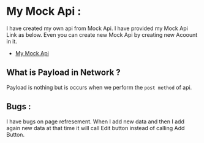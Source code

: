 # My Mock Api :

I have created my own api from Mock Api. I have provided my Mock Api Link as below. Even you can create new Mock Api by creating new Acoount in it.

- [My Mock Api](https://mockapi.io/projects/6364ac837b209ece0f4b06dc)

## What is Payload in Network ?

Payload is nothing but is occurs when we perform the `post method` of api.

## Bugs :

I have bugs on page refresement. When I add new data and then I add again new data at that time it will call Edit button instead of calling Add Button.
